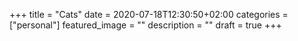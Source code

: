 +++
title =  "Cats"
date = 2020-07-18T12:30:50+02:00
categories = ["personal"]
featured_image = ""
description = ""
draft = true
+++

<!--more-->